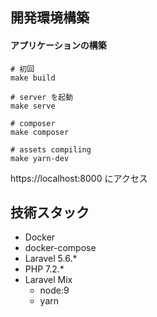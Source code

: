 ## 開発環境構築

#### アプリケーションの構築
```
# 初回
make build

# server を起動
make serve

# composer
make composer

# assets compiling
make yarn-dev
```

https://localhost:8000 にアクセス

## 技術スタック
* Docker
* docker-compose
* Laravel 5.6.*
* PHP 7.2.*
* Laravel Mix
  * node:9
  * yarn
